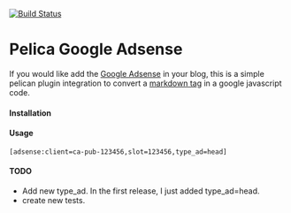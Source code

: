 [![Build Status](https://travis-ci.org/riquellopes/pelican-adsense.svg?branch=master)](https://travis-ci.org/riquellopes/pelican-adsense)

Pelica Google Adsense
=====================
If you would like add the [Google Adsense](https://www.google.com/intl/pt-BR_br/adsense/start/#/?modal_active=none) in your blog, this is a simple pelican plugin integration to convert
a [markdown tag](https://guides.github.com/features/mastering-markdown/) in a google javascript code.

#### Installation

#### Usage

```code
[adsense:client=ca-pub-123456,slot=123456,type_ad=head]
```

#### TODO
 * Add new type_ad. In the first release, I just added type_ad=head.
 * create new tests.
